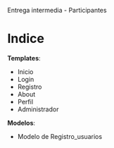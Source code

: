 Entrega intermedia - Participantes


<h1>Indice</h1>

<b>Templates</b>:
- Inicio
- Login
- Registro
- About
- Perfil
- Administrador

<b>Modelos</b>:
- Modelo de Registro_usuarios

